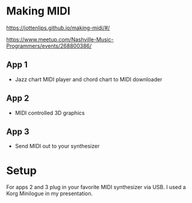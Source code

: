 # Making MIDI

https://jottenlips.github.io/making-midi/#/

https://www.meetup.com/Nashville-Music-Programmers/events/268800386/

## App 1

- Jazz chart MIDI player and chord chart to MIDI downloader

## App 2

- MIDI controlled 3D graphics

## App 3

- Send MIDI out to your synthesizer

# Setup

For apps 2 and 3 plug in your favorite MIDI synthesizer via USB. I used a Korg Minilogue in my presentation.
